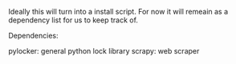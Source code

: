 Ideally this will turn into a install script. For now it will remeain as a dependency list for us to keep track of.

Dependencies:

pylocker: general python lock library
scrapy: web scraper
